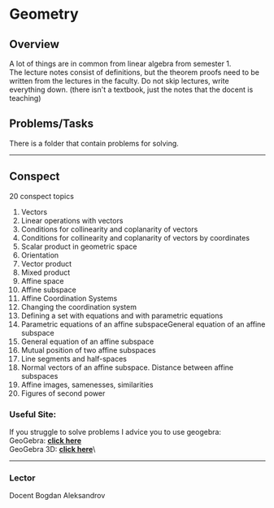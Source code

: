 # Geometry

## Overview

A lot of things are in common from linear algebra from semester 1. \
The lecture notes consist of definitions, but the theorem proofs need to be written from the lectures in the faculty. Do not skip lectures, write everything down. (there isn't a textbook, just the notes that the docent is teaching) 

## Problems/Tasks

There is a folder that contain problems for solving.

---

## Conspect
20 conspect topics

1. Vectors
2. Linear operations with vectors
3. Conditions for collinearity and coplanarity of vectors
4. Conditions for collinearity and coplanarity of vectors by coordinates
5. Scalar product in geometric space
6. Orientation
7. Vector product
8. Mixed product
9. Affine space
10. Affine subspace
11. Affine Coordination Systems
12. Changing the coordination system
13. Defining a set with equations and with parametric equations
14. Parametric equations of an affine subspaceGeneral equation of an affine subspace
15. General equation of an affine subspace
16. Mutual position of two affine subspaces
17. Line segments and half-spaces
18. Normal vectors of an affine subspace. Distance between affine subspaces
19. Affine images, samenesses, similarities
20. Figures of second power


### Useful Site:
If you struggle to solve problems I advice you to use geogebra:\
GeoGebra: [**click here**](https://www.geogebra.org/)\
GeoGebra 3D: [**click here**](https://www.geogebra.org/3d)\

---
### Lector
Docent Bogdan Aleksandrov
